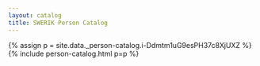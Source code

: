 ```yaml
---
layout: catalog
title: SWERIK Person Catalog
---
```

{% assign p = site.data._person-catalog.i-Ddmtm1uG9esPH37c8XjUXZ %}
{% include person-catalog.html p=p %}

